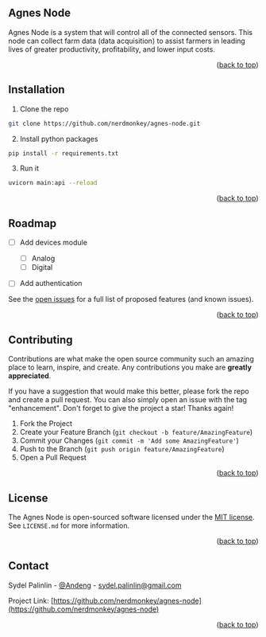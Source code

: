 ## Agnes Node
Agnes Node is a system that will control all of the connected sensors. This node can collect farm data (data acquisition) to assist farmers in leading lives of greater productivity, profitability, and lower input costs.

<p align="right">(<a href="#readme-top">back to top</a>)</p>

## Installation
1. Clone the repo
```sh
git clone https://github.com/nerdmonkey/agnes-node.git
```
2. Install python packages
```sh
pip install -r requirements.txt
```
3. Run it
```sh
uvicorn main:api --reload
```

<p align="right">(<a href="#readme-top">back to top</a>)</p>

<!-- ROADMAP -->
## Roadmap

- [ ] Add devices module
    - [ ] Analog
    - [ ] Digital
- [ ] Add authentication


See the [open issues](https://github.com/nerdmonkey/agnes-node/issues) for a full list of proposed features (and known issues).

<p align="right">(<a href="#readme-top">back to top</a>)</p>

<!-- CONTRIBUTING -->
## Contributing

Contributions are what make the open source community such an amazing place to learn, inspire, and create. Any contributions you make are **greatly appreciated**.

If you have a suggestion that would make this better, please fork the repo and create a pull request. You can also simply open an issue with the tag "enhancement".
Don't forget to give the project a star! Thanks again!

1. Fork the Project
2. Create your Feature Branch (`git checkout -b feature/AmazingFeature`)
3. Commit your Changes (`git commit -m 'Add some AmazingFeature'`)
4. Push to the Branch (`git push origin feature/AmazingFeature`)
5. Open a Pull Request

<p align="right">(<a href="#readme-top">back to top</a>)</p>

## License
The Agnes Node is open-sourced software licensed under the [MIT license](https://opensource.org/licenses/MIT). See `LICENSE.md` for more information.

<p align="right">(<a href="#readme-top">back to top</a>)</p>


<!-- CONTACT -->
## Contact

Sydel Palinlin - [@Andeng](https://www.linkedin.com/in/sydel-palinlin/) - [sydel.palinlin@gmail.com](mailto:sydel.palinlin@gmail.com)

Project Link: [https://github.com/nerdmonkey/agnes-node](https://github.com/nerdmonkey/agnes-node)

<p align="right">(<a href="#readme-top">back to top</a>)</p>
